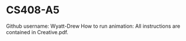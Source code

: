 # CS408-A5
Github username: Wyatt-Drew How to run animation: All instructions are contained in Creative.pdf.  